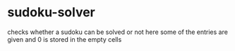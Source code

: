 # sudoku-solver
checks whether a sudoku can be solved or not here some of the entries are given and 0 is stored in the empty cells
